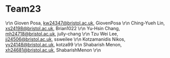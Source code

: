 # Team23
<name>       <email>                <username>  \r\n
Gioven Posa, kw24347@bristol.ac.uk,  GiovenPosa  \r\n
Ching-Yueh Lin, xs24198@bristol.ac.uk, Brian1022  \r\n
Yu-Hsin Chang, mh24718@bristol.ac.uk,  jully-chang  \r\n
Tzu Wei Lee, jj24506@bristol.ac.uk,  ssweilee  \r\n
Kotzamanidis Nikos, yy24148@bristol.ac.uk,  kotza99  \r\n
Shabarish Menon, xh24681@bristol.ac.uk,  ShabarishMenon  \r\n
